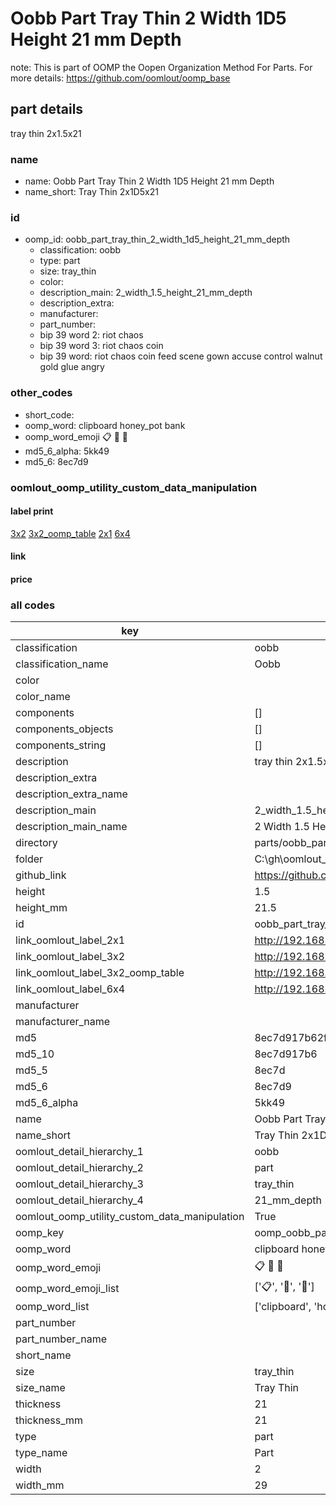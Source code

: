 # Oobb Part Tray Thin 2 Width 1D5 Height 21 mm Depth  

note: This is part of OOMP the Oopen Organization Method For Parts. For more details: https://github.com/oomlout/oomp_base

##  part details
  



tray thin 2x1.5x21



### name
* name: Oobb Part Tray Thin 2 Width 1D5 Height 21 mm Depth
* name_short: Tray Thin 2x1D5x21 
### id
* oomp_id: oobb_part_tray_thin_2_width_1d5_height_21_mm_depth
  * classification: oobb
  * type: part
  * size: tray_thin
  * color: 
  * description_main: 2_width_1.5_height_21_mm_depth
  * description_extra: 
  * manufacturer: 
  * part_number: 
  * bip 39 word 2: riot chaos
  * bip 39 word 3: riot chaos coin
  * bip 39 word: riot chaos coin feed scene gown accuse control walnut gold glue angry

### other_codes
* short_code: 
* oomp_word: clipboard honey_pot bank
* oomp_word_emoji :clipboard: :honey_pot: :bank:
* md5_6_alpha: 5kk49
* md5_6: 8ec7d9






### oomlout_oomp_utility_custom_data_manipulation
#### label print
[3x2](http://192.168.1.245:1112/?label=oomp%205kk49)
[3x2_oomp_table](http://192.168.1.108:1112/?label=oomp%205kk49)
[2x1](http://192.168.1.242:1112/?label=oomp%205kk49)
[6x4](http://192.168.1.55:1112/?label=oomp%205kk49)    

#### link

                              

#### price







### all codes 
| key | value |  
| --- | --- |  
| classification | oobb |  
| classification_name | Oobb |  
| color |  |  
| color_name |  |  
| components | [] |  
| components_objects | [] |  
| components_string | [] |  
| description | tray thin 2x1.5x21 |  
| description_extra |  |  
| description_extra_name |  |  
| description_main | 2_width_1.5_height_21_mm_depth |  
| description_main_name | 2 Width 1.5 Height 21 mm Depth |  
| directory | parts/oobb_part_tray_thin_2_width_1d5_height_21_mm_depth |  
| folder | C:\gh\oomlout_oobb_version_4_generated_parts\parts\oobb_part_tray_thin_2_width_1d5_height_21_mm_depth |  
| github_link | https://github.com/oomlout/oomlout_oomp_part_src/tree/main/parts/oobb_part_tray_thin_2_width_1d5_height_21_mm_depth |  
| height | 1.5 |  
| height_mm | 21.5 |  
| id | oobb_part_tray_thin_2_width_1d5_height_21_mm_depth |  
| link_oomlout_label_2x1 | http://192.168.1.242:1112/?label=oomp%205kk49 |  
| link_oomlout_label_3x2 | http://192.168.1.245:1112/?label=oomp%205kk49 |  
| link_oomlout_label_3x2_oomp_table | http://192.168.1.108:1112/?label=oomp%205kk49 |  
| link_oomlout_label_6x4 | http://192.168.1.55:1112/?label=oomp%205kk49 |  
| manufacturer |  |  
| manufacturer_name |  |  
| md5 | 8ec7d917b62f603594e0454a5ac995d1 |  
| md5_10 | 8ec7d917b6 |  
| md5_5 | 8ec7d |  
| md5_6 | 8ec7d9 |  
| md5_6_alpha | 5kk49 |  
| name | Oobb Part Tray Thin 2 Width 1D5 Height 21 mm Depth |  
| name_short | Tray Thin 2x1D5x21  |  
| oomlout_detail_hierarchy_1 | oobb |  
| oomlout_detail_hierarchy_2 | part |  
| oomlout_detail_hierarchy_3 | tray_thin |  
| oomlout_detail_hierarchy_4 | 21_mm_depth |  
| oomlout_oomp_utility_custom_data_manipulation | True |  
| oomp_key | oomp_oobb_part_tray_thin_2_width_1d5_height_21_mm_depth |  
| oomp_word | clipboard honey_pot bank |  
| oomp_word_emoji | :clipboard: :honey_pot: :bank: |  
| oomp_word_emoji_list | [':clipboard:', ':honey_pot:', ':bank:'] |  
| oomp_word_list | ['clipboard', 'honey_pot', 'bank'] |  
| part_number |  |  
| part_number_name |  |  
| short_name |  |  
| size | tray_thin |  
| size_name | Tray Thin |  
| thickness | 21 |  
| thickness_mm | 21 |  
| type | part |  
| type_name | Part |  
| width | 2 |  
| width_mm | 29 |  
